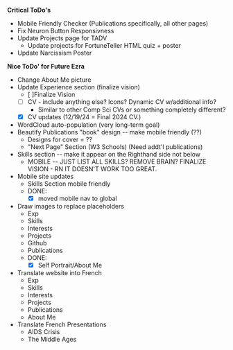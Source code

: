 **Critical ToDo's**
- Mobile Friendly Checker (Publications specifically, all other pages)
- Fix Neuron Button Responsivness
- Update Projects page for TADV
    - Update projects for FortuneTeller HTML quiz + poster
- Update Narcissism Poster

**Nice ToDo' for Future Ezra**
- Change About Me picture
- Update Experience section (finalize vision)
    - [ ]Finalize Vision
    - [ ] CV - include anything else? Icons? Dynamic CV w/additional info?
        - Similar to other Comp Sci CVs or something completely different?
    - [x] CV updates (12/19/24 = Final 2024 CV.)
- WordCloud auto-population (very long-term goal)
- Beautify Publications "book" design -- make mobile friendly (??)
    - Designs for cover = ??
    - "Next Page" Section (W3 Schools) (Need addt'l publications)
- Skills section -- make it appear on the Righthand side not below
    - MOBILE -- JUST LIST ALL SKILLS? REMOVE BRAIN? FINALIZE VISION - RN IT DOESN'T WORK TOO GREAT.
- Mobile site updates
    - Skills Section mobile friendly
    - DONE:
        - [x] moved mobile nav to global
- Draw images to replace placeholders
    - Exp
    - Skills
    - Interests
    - Projects
    - Github
    - Publications
    - DONE:
        - [x] Self Portrait/About Me
- Translate website into French
    - Exp
    - Skills
    - Interests
    - Projects
    - Publications
    - About Me
- Translate French Presentations
    - AIDS Crisis
    - The Middle Ages